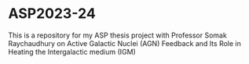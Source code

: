 # ASP2023-24
This is a repository for my ASP thesis project with Professor Somak Raychaudhury on Active Galactic Nuclei (AGN) Feedback and Its Role in Heating the Intergalactic medium (IGM)
